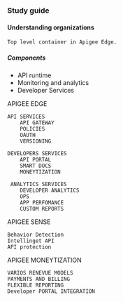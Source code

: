 ### Study guide

  #### Understanding organizations
  
    Top level container in Apigee Edge.
    
   ##### Components
     
   * API runtime
   * Monitoring and analytics
   * Developer Services
   
   APIGEE EDGE
   
    API SERVICES
        API GATEWAY
        POLICIES
        OAUTH
        VERSIONING
        
    DEVELOPERS SERVICES
        API PORTAL
        SMART DOCS
        MONEYTIZATION
        
     ANALYTICS SERVICES
        DEVELOPER ANALYTICS
        OPS 
        APP PERFOMANCE
        CUSTOM REPORTS
        
  APIGEE SENSE
  
    Behavior Detection
    Intellinget API
    API protection
    
  APIGEE MONEYTIZATION
  
    VARIOS RENEVUE MODELS
    PAYMENTS AND BILLING
    FLEXIBLE REPORTING
    Developer PORTAL INTEGRATION
    
    